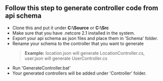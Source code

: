 ## Follow this step to generate controller code from api schema

- Clone this and put it under **C:\Source** or **C:\Src**
- Make sure that you have .netcore 2.1 installed in the system.
- Export your api schema as json files and place them in 'Schema' folder.
- Rename your schema to the controller that you want to generate
  > **Example:**  location.json will generate LocationController.cs, user.json will generate UserController.cs
- Run 'GenerateController.bat'
- Your generated controllers will be added under 'Controller' folder.
